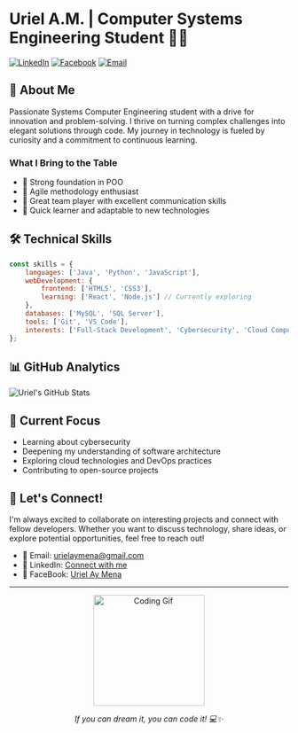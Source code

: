 # Uriel A.M. | Computer Systems Engineering Student 👨‍💻

[![LinkedIn](https://img.shields.io/badge/LinkedIn-Connect-blue)](www.linkedin.com/in/jonathan-uriel-ay-mena)
[![Facebook](https://img.shields.io/badge/FaceBook-Follow-1DA1F2)](https://www.facebook.com/urielaymena?mibextid=ZbWKwL)
[![Email](https://img.shields.io/badge/Email-Contact-red)](mailto:urielaymena@gmail.com)

## 💫 About Me
Passionate Systems Computer Engineering student with a drive for innovation and problem-solving. I thrive on turning complex challenges into elegant solutions through code. My journey in technology is fueled by curiosity and a commitment to continuous learning.

### What I Bring to the Table
- 🎯 Strong foundation in POO
- 🔄 Agile methodology enthusiast
- 🤝 Great team player with excellent communication skills
- 🚀 Quick learner and adaptable to new technologies

## 🛠️ Technical Skills

```javascript
const skills = {
    languages: ['Java', 'Python', 'JavaScript'],
    webDevelopment: {
        frontend: ['HTML5', 'CSS3'],
        learning: ['React', 'Node.js'] // Currently exploring
    },
    databases: ['MySQL', 'SQL Server'],
    tools: ['Git', 'VS Code'],
    interests: ['Full-Stack Development', 'Cybersecurity', 'Cloud Computing']
};
```

## 📊 GitHub Analytics

<img align="center" src="https://github-readme-stats.vercel.app/api?username=Uriel-A-M&show_icons=true&theme=radical" alt="Uriel's GitHub Stats" />

## 🎯 Current Focus
- Learning about cybersecurity
- Deepening my understanding of software architecture
- Exploring cloud technologies and DevOps practices
- Contributing to open-source projects

## 🤝 Let's Connect!
I'm always excited to collaborate on interesting projects and connect with fellow developers. Whether you want to discuss technology, share ideas, or explore potential opportunities, feel free to reach out!

- 📧 Email: urielaymena@gmail.com 
- 💼 LinkedIn: [Connect with me](www.linkedin.com/in/jonathan-uriel-ay-mena)
- 📘 FaceBook: [Uriel Ay Mena](https://www.facebook.com/urielaymena?mibextid=ZbWKwL)

---
<p align="center">
    <img src="https://media.giphy.com/media/coxQHKASG60HrHtvkt/giphy.gif" alt="Coding Gif" width="200"/>
</p>

<p align="center">
    <i>If you can dream it, you can code it! 💻✨</i>
</p>
